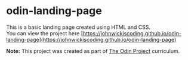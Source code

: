 # odin-landing-page

This is a basic landing page created using HTML and CSS.  
You can view the project here [https://johnwickiscoding.github.io/odin-landing-page](https://johnwickiscoding.github.io/odin-landing-page)

**Note:** This project was created as part of [The Odin Project](https://www.theodinproject.com) curriculum.